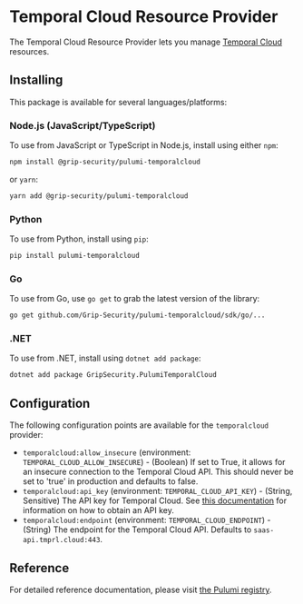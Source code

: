 # Temporal Cloud Resource Provider

The Temporal Cloud Resource Provider lets you manage [Temporal Cloud](https://temporal.io) resources.

## Installing

This package is available for several languages/platforms:

### Node.js (JavaScript/TypeScript)

To use from JavaScript or TypeScript in Node.js, install using either `npm`:

```bash
npm install @grip-security/pulumi-temporalcloud
```

or `yarn`:

```bash
yarn add @grip-security/pulumi-temporalcloud
```

### Python

To use from Python, install using `pip`:

```bash
pip install pulumi-temporalcloud
```

### Go

To use from Go, use `go get` to grab the latest version of the library:

```bash
go get github.com/Grip-Security/pulumi-temporalcloud/sdk/go/...
```

### .NET

To use from .NET, install using `dotnet add package`:

```bash
dotnet add package GripSecurity.PulumiTemporalCloud
```

## Configuration

The following configuration points are available for the `temporalcloud` provider:

- `temporalcloud:allow_insecure` (environment: `TEMPORAL_CLOUD_ALLOW_INSECURE`) - (Boolean) If set to True, it allows for an insecure connection to the Temporal Cloud API. This should never be set to 'true' in production and defaults to false.
- `temporalcloud:api_key` (environment: `TEMPORAL_CLOUD_API_KEY`) - (String, Sensitive) The API key for Temporal Cloud. See [this documentation](https://docs.temporal.io/cloud/api-keys) for information on how to obtain an API key.
- `temporalcloud:endpoint` (environment: `TEMPORAL_CLOUD_ENDPOINT`) - (String) The endpoint for the Temporal Cloud API. Defaults to `saas-api.tmprl.cloud:443`.

## Reference

For detailed reference documentation, please visit [the Pulumi registry](https://www.pulumi.com/registry/packages/temporalcloud/api-docs/).
